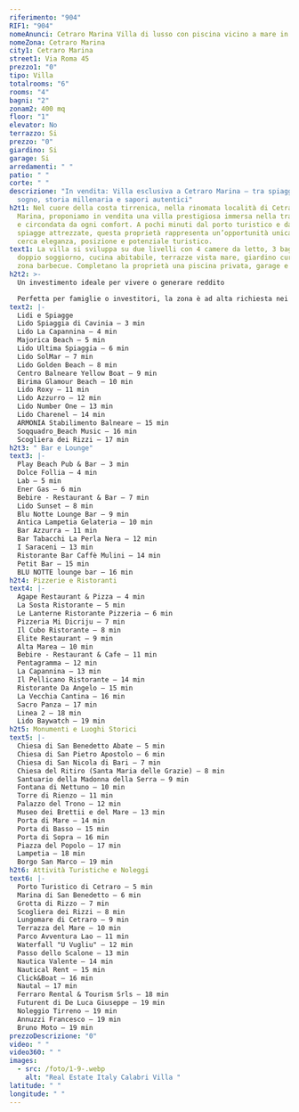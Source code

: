 ```yaml
---
riferimento: "904"
RIF1: "904"
nomeAnunci: Cetraro Marina Villa di lusso con piscina vicino a mare in Trattativa
nomeZona: Cetraro Marina
city1: Cetraro Marina
street1: Via Roma 45
prezzo1: "0"
tipo: Villa
totalrooms: "6"
rooms: "4"
bagni: "2"
zonam2: 400 mq
floor: "1"
elevator: No
terrazzo: Si
prezzo: "0"
giardino: Si
garage: Si
arredamenti: " "
patio: " "
corte: " "
descrizione: "In vendita: Villa esclusiva a Cetraro Marina – tra spiagge da
  sogno, storia millenaria e sapori autentici"
h2t1: Nel cuore della costa tirrenica, nella rinomata località di Cetraro
  Marina, proponiamo in vendita una villa prestigiosa immersa nella tranquillità
  e circondata da ogni comfort. A pochi minuti dal porto turistico e dalle
  spiagge attrezzate, questa proprietà rappresenta un’opportunità unica per chi
  cerca eleganza, posizione e potenziale turistico.
text1: La villa si sviluppa su due livelli con 4 camere da letto, 3 bagni,
  doppio soggiorno, cucina abitabile, terrazze vista mare, giardino curato e
  zona barbecue. Completano la proprietà una piscina privata, garage e solarium.
h2t2: >-
  Un investimento ideale per vivere o generare reddito

  Perfetta per famiglie o investitori, la zona è ad alta richiesta nei mesi estivi grazie alla vicinanza al mare, ai servizi e alle attrazioni turistiche. Ottima anche per affitti brevi e vacanze esclusive.
text2: |-
  Lidi e Spiagge
  Lido Spiaggia di Cavinia – 3 min
  Lido La Capannina – 4 min
  Majorica Beach – 5 min
  Lido Ultima Spiaggia – 6 min
  Lido SolMar – 7 min
  Lido Golden Beach – 8 min
  Centro Balneare Yellow Boat – 9 min
  Birima Glamour Beach – 10 min
  Lido Roxy – 11 min
  Lido Azzurro – 12 min
  Lido Number One – 13 min
  Lido Charenel – 14 min
  ARMONIA Stabilimento Balneare – 15 min
  Soqquadro_Beach Music – 16 min
  Scogliera dei Rizzi – 17 min
h2t3: " Bar e Lounge"
text3: |-
  Play Beach Pub & Bar – 3 min
  Dolce Follia – 4 min
  Lab – 5 min
  Ener Gas – 6 min
  Bebire - Restaurant & Bar – 7 min
  Lido Sunset – 8 min
  Blu Notte Lounge Bar – 9 min
  Antica Lampetia Gelateria – 10 min
  Bar Azzurra – 11 min
  Bar Tabacchi La Perla Nera – 12 min
  I Saraceni – 13 min
  Ristorante Bar Caffè Mulini – 14 min
  Petit Bar – 15 min
  BLU NOTTE lounge bar – 16 min
h2t4: Pizzerie e Ristoranti
text4: |-
  Agape Restaurant & Pizza – 4 min
  La Sosta Ristorante – 5 min
  Le Lanterne Ristorante Pizzeria – 6 min
  Pizzeria Mi Dicriju – 7 min
  Il Cubo Ristorante – 8 min
  Elite Restaurant – 9 min
  Alta Marea – 10 min
  Bebire - Restaurant & Cafe – 11 min
  Pentagramma – 12 min
  La Capannina – 13 min
  Il Pellicano Ristorante – 14 min
  Ristorante Da Angelo – 15 min
  La Vecchia Cantina – 16 min
  Sacro Panza – 17 min
  Linea 2 – 18 min
  Lido Baywatch – 19 min
h2t5: Monumenti e Luoghi Storici
text5: |-
  Chiesa di San Benedetto Abate – 5 min
  Chiesa di San Pietro Apostolo – 6 min
  Chiesa di San Nicola di Bari – 7 min
  Chiesa del Ritiro (Santa Maria delle Grazie) – 8 min
  Santuario della Madonna della Serra – 9 min
  Fontana di Nettuno – 10 min
  Torre di Rienzo – 11 min
  Palazzo del Trono – 12 min
  Museo dei Brettii e del Mare – 13 min
  Porta di Mare – 14 min
  Porta di Basso – 15 min
  Porta di Sopra – 16 min
  Piazza del Popolo – 17 min
  Lampetia – 18 min
  Borgo San Marco – 19 min
h2t6: Attività Turistiche e Noleggi
text6: |-
  Porto Turistico di Cetraro – 5 min
  Marina di San Benedetto – 6 min
  Grotta di Rizzo – 7 min
  Scogliera dei Rizzi – 8 min
  Lungomare di Cetraro – 9 min
  Terrazza del Mare – 10 min
  Parco Avventura Lao – 11 min
  Waterfall "U Vugliu" – 12 min
  Passo dello Scalone – 13 min
  Nautica Valente – 14 min
  Nautical Rent – 15 min
  Click&Boat – 16 min
  Nautal – 17 min
  Ferraro Rental & Tourism Srls – 18 min
  Futurent di De Luca Giuseppe – 19 min
  Noleggio Tirreno – 19 min
  Annuzzi Francesco – 19 min
  Bruno Moto – 19 min
prezzoDescrizione: "0"
video: " "
video360: " "
images:
  - src: /foto/1-9-.webp
    alt: "Real Estate Italy Calabri Villa "
latitude: " "
longitude: " "
---
```

